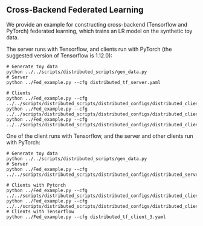 ## Cross-Backend Federated Learning

We provide an example for constructing cross-backend (Tensorflow and PyTorch) federated learning, which trains an LR model on the synthetic toy data.

The server runs with Tensorflow, and clients run with PyTorch (the suggested version of Tensorflow is 1.12.0):
```shell script
# Generate toy data
python ../../scripts/distributed_scripts/gen_data.py
# Server
python ../Fed_example.py --cfg distributed_tf_server.yaml

# Clients
python ../Fed_example.py --cfg ../../scripts/distributed_scripts/distributed_configs/distributed_client_1.yaml
python ../Fed_example.py --cfg ../../scripts/distributed_scripts/distributed_configs/distributed_client_2.yaml
python ../Fed_example.py --cfg ../../scripts/distributed_scripts/distributed_configs/distributed_client_3.yaml
```

One of the client runs with Tensorflow, and the server and other clients run with PyTorch:
```shell script
# Generate toy data
python ../../scripts/distributed_scripts/gen_data.py
# Server
python ../Fed_example.py --cfg ../../scripts/distributed_scripts/distributed_configs/distributed_server.yaml

# Clients with Pytorch
python ../Fed_example.py --cfg ../../scripts/distributed_scripts/distributed_configs/distributed_client_1.yaml
python ../Fed_example.py --cfg ../../scripts/distributed_scripts/distributed_configs/distributed_client_2.yaml
# Clients with Tensorflow
python ../Fed_example.py --cfg distributed_tf_client_3.yaml
```
